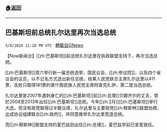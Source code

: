 ###  [:house:返回](README.md)
---


## 巴基斯坦前总统扎尔达里再次当选总统
`3/9/2024 11:28 PM UTC ` [轉載自GNews](https://gnews.org/articles/2380568)

【Now新闻台】[[zh:巴基斯坦]]前总统扎尔达里在执政联盟支持下，再次当选总统。

[[zh:巴基斯坦]]周六举行新一届总统选举，国民议会、[[zh:参议院]]，以及四个省议会的议员，以不记名方式选出新任总统，结果人民党联合主席扎尔达里以411票，击败只取得181票的普什图民族人民党主席阿查克扎伊，第二度当选总统。

扎尔达里是2007年遇刺身亡的[[zh:巴基斯坦]]前[[zh:总理]]贝娜齐尔的丈夫，曾於2008至2013年出任[[zh:巴基斯坦]]总统。今年[[zh:2月]][[zh:巴基斯坦]]举行大选，但没有政党取得过半数议席，扎尔达里与主要政党[[zh:穆斯林]]联盟协商，达成协议组建联合[[zh:政府]]，并同意推举扎尔达里竞逐总统。

而[[zh:穆斯林]]联盟支持的夏巴兹则出任[[zh:总理]]，夏巴兹早前已宣誓就任。
